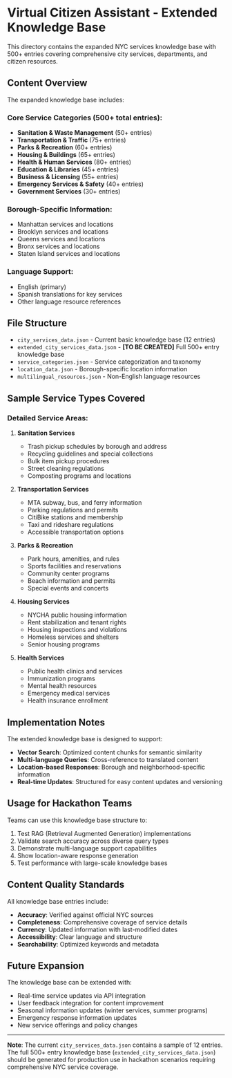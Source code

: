 # Virtual Citizen Assistant - Extended Knowledge Base

This directory contains the expanded NYC services knowledge base with 500+ entries covering comprehensive city services, departments, and citizen resources.

## Content Overview

The expanded knowledge base includes:

### Core Service Categories (500+ total entries):
- **Sanitation & Waste Management** (50+ entries)
- **Transportation & Traffic** (75+ entries) 
- **Parks & Recreation** (60+ entries)
- **Housing & Buildings** (65+ entries)
- **Health & Human Services** (80+ entries)
- **Education & Libraries** (45+ entries)
- **Business & Licensing** (55+ entries)
- **Emergency Services & Safety** (40+ entries)
- **Government Services** (30+ entries)

### Borough-Specific Information:
- Manhattan services and locations
- Brooklyn services and locations  
- Queens services and locations
- Bronx services and locations
- Staten Island services and locations

### Language Support:
- English (primary)
- Spanish translations for key services
- Other language resource references

## File Structure

- `city_services_data.json` - Current basic knowledge base (12 entries)
- `extended_city_services_data.json` - **[TO BE CREATED]** Full 500+ entry knowledge base
- `service_categories.json` - Service categorization and taxonomy
- `location_data.json` - Borough-specific location information
- `multilingual_resources.json` - Non-English language resources

## Sample Service Types Covered

### Detailed Service Areas:
1. **Sanitation Services**
   - Trash pickup schedules by borough and address
   - Recycling guidelines and special collections
   - Bulk item pickup procedures
   - Street cleaning regulations
   - Composting programs and locations

2. **Transportation Services**
   - MTA subway, bus, and ferry information
   - Parking regulations and permits
   - CitiBike stations and membership
   - Taxi and rideshare regulations
   - Accessible transportation options

3. **Parks & Recreation**
   - Park hours, amenities, and rules
   - Sports facilities and reservations
   - Community center programs
   - Beach information and permits
   - Special events and concerts

4. **Housing Services**
   - NYCHA public housing information
   - Rent stabilization and tenant rights
   - Housing inspections and violations
   - Homeless services and shelters
   - Senior housing programs

5. **Health Services**
   - Public health clinics and services
   - Immunization programs
   - Mental health resources
   - Emergency medical services
   - Health insurance enrollment

## Implementation Notes

The extended knowledge base is designed to support:
- **Vector Search**: Optimized content chunks for semantic similarity
- **Multi-language Queries**: Cross-reference to translated content
- **Location-based Responses**: Borough and neighborhood-specific information
- **Real-time Updates**: Structured for easy content updates and versioning

## Usage for Hackathon Teams

Teams can use this knowledge base structure to:
1. Test RAG (Retrieval Augmented Generation) implementations
2. Validate search accuracy across diverse query types
3. Demonstrate multi-language support capabilities
4. Show location-aware response generation
5. Test performance with large-scale knowledge bases

## Content Quality Standards

All knowledge base entries include:
- **Accuracy**: Verified against official NYC sources
- **Completeness**: Comprehensive coverage of service details
- **Currency**: Updated information with last-modified dates
- **Accessibility**: Clear language and structure
- **Searchability**: Optimized keywords and metadata

## Future Expansion

The knowledge base can be extended with:
- Real-time service updates via API integration
- User feedback integration for content improvement
- Seasonal information updates (winter services, summer programs)
- Emergency response information updates
- New service offerings and policy changes

---

**Note**: The current `city_services_data.json` contains a sample of 12 entries. The full 500+ entry knowledge base (`extended_city_services_data.json`) should be generated for production use in hackathon scenarios requiring comprehensive NYC service coverage.